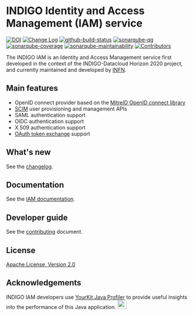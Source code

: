 # INDIGO Identity and Access Management (IAM) service

[![DOI](https://zenodo.org/badge/DOI/10.5281/zenodo.3496834.svg)](https://doi.org/10.5281/zenodo.3496834)
[![Change Log](https://img.shields.io/github/release/indigo-iam/iam.svg?label=changelog)](https://github.com/indigo-iam/iam/releases/latest)
[![github-build-status](https://github.com/indigo-iam/iam/actions/workflows/maven.yml/badge.svg?branch=master&event=push)](https://github.com/indigo-iam/iam/actions/workflows/maven.yml)
[![sonarqube-qg](https://sonarcloud.io/api/project_badges/measure?project=indigo-iam_iam&metric=alert_status)](https://sonarcloud.io/dashboard?id=indigo-iam_iam)
[![sonarqube-coverage](https://sonarcloud.io/api/project_badges/measure?project=indigo-iam_iam&metric=coverage)](https://sonarcloud.io/dashboard?id=indigo-iam_iam)
[![sonarqube-maintainability](https://sonarcloud.io/api/project_badges/measure?project=indigo-iam_iam&metric=sqale_rating)](https://sonarcloud.io/dashboard?id=indigo-iam_iam)
[![Contributors](https://img.shields.io/github/contributors/indigo-iam/iam.svg)](https://github.com/indigo-iam/iam/graphs/contributors)

The INDIGO IAM is an Identity and Access Management service first developed in the
context of the INDIGO-Datacloud Horizon 2020 project, and currently maintained and
developed by [INFN][infn].

## Main features

- OpenID connect provider based on the [MitreID OpenID connect library][mitreid]
- [SCIM][scim] user provisioning and management APIs
- SAML authentication support
- OIDC authentication support
- X.509 authentication support
- [OAuth token exchange][token-exchange] support

## What's new

See the [changelog](CHANGELOG.md).

## Documentation

See the [IAM documentation][iam-doc].

## Developer guide

See the [contributing](CONTRIBUTING.md) document.

## License

[Apache License, Version 2.0](https://www.apache.org/licenses/LICENSE-2.0)

## Acknowledgements

INDIGO IAM developers use [YourKit Java Profiler](http://www.yourkit.com/) to provide useful insights into the performance of this Java application. 
<img src="https://www.yourkit.com/images/yklogo.png" height="24">

[indigo-datacloud]: https://www.indigo-datacloud.eu/ 
[mitreid]: https://github.com/mitreid-connect/OpenID-Connect-Java-Spring-Server
[scim]: http://www.simplecloud.info/
[token-exchange]: https://tools.ietf.org/html/draft-ietf-oauth-token-exchange-09
[iam-doc]: https://indigo-iam.github.io
[eosc-hub]: https://www.eosc-hub.eu/
[infn]: https://home.infn.it/it/

